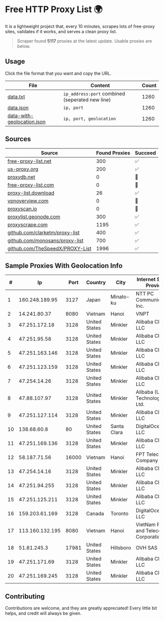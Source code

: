 
# Free HTTP Proxy List 🌍

It is a lightweight project that, every 10 minutes, scrapes lots of free-proxy sites, validates if it works, and serves a clean proxy list.


> Scraper found **5117** proxies at the latest update. Usable proxies are below.

## Usage

Click the file format that you want and copy the URL.


|File|Content|Count|
|----|-------|-----|
|[data.txt](https://raw.githubusercontent.com/themiralay/Proxy-List-World/master/data.txt)|`ip_address:port` combined (seperated new line)|1260|
|[data.json](https://raw.githubusercontent.com/themiralay/Proxy-List-World/master/data.json)|`ip, port`|1260|
|[data-with-geolocation.json](https://raw.githubusercontent.com/themiralay/Proxy-List-World/master/data-with-geolocation.json)|`ip, port, geolocation`|1260|

## Sources

|Source|Found Proxies|Succeed|
|------|-------------|-------|
|[free-proxy-list.net](https://free-proxy-list.net)|300|✅|
|[us-proxy.org](https://www.us-proxy.org)|200|✅|
|[proxydb.net](http://proxydb.net)|0|🚫|
|[free-proxy-list.com](https://free-proxy-list.com/?page=&port=&type%5B%5D=http&type%5B%5D=https&up_time=0&search=Search)|0|🚫|
|[proxy-list.download](https://www.proxy-list.download/HTTP)|26|✅|
|[vpnoverview.com](https://vpnoverview.com/privacy/anonymous-browsing/free-proxy-servers)|0|🚫|
|[proxyscan.io](https://www.proxyscan.io)|0|🚫|
|[proxylist.geonode.com](https://proxylist.geonode.com/api/proxy-list?limit=300&page=1&sort_by=lastChecked&sort_type=desc&protocols=http,https)|300|✅|
|[proxyscrape.com](https://api.proxyscrape.com/v2/?request=displayproxies&protocol=http&timeout=10000&country=all&ssl=all&anonymity=all)|1195|✅|
|[github.com/clarketm/proxy-list](https://raw.githubusercontent.com/clarketm/proxy-list/master/proxy-list-raw.txt)|400|✅|
|[github.com/monosans/proxy-list](https://raw.githubusercontent.com/monosans/proxy-list/main/proxies/http.txt)|700|✅|
|[github.com/TheSpeedX/PROXY-List](https://raw.githubusercontent.com/TheSpeedX/PROXY-List/master/http.txt)|1996|✅|


## Sample Proxies With Geolocation Info

|#|Ip|Port|Country|City|Internet Service Provider|
|-|--|----|-------|----|-------------------------|
|1|160.248.189.95|3127|Japan|Minato-ku|NTT PC Communications, Inc.|
|2|14.241.80.37|8080|Vietnam|Hanoi|VNPT|
|3|47.251.172.18|3128|United States|Minkler|Alibaba Cloud LLC|
|4|47.251.95.58|3128|United States|Minkler|Alibaba Cloud LLC|
|5|47.251.163.146|3128|United States|Minkler|Alibaba Cloud LLC|
|6|47.251.123.159|3128|United States|Minkler|Alibaba Cloud LLC|
|7|47.254.14.26|3128|United States|Minkler|Alibaba Cloud LLC|
|8|47.88.107.97|3128|United States|Minkler|Alibaba (US) Technology Co., Ltd.|
|9|47.251.127.114|3128|United States|Minkler|Alibaba Cloud LLC|
|10|138.68.60.8|80|United States|Santa Clara|DigitalOcean, LLC|
|11|47.251.169.136|3128|United States|Minkler|Alibaba Cloud LLC|
|12|58.187.71.56|16000|Vietnam|Hanoi|FPT Telecom Company|
|13|47.254.14.16|3128|United States|Minkler|Alibaba Cloud LLC|
|14|47.251.94.255|3128|United States|Minkler|Alibaba Cloud LLC|
|15|47.251.125.211|3128|United States|Minkler|Alibaba Cloud LLC|
|16|159.203.61.169|3128|Canada|Toronto|DigitalOcean, LLC|
|17|113.160.132.195|8080|Vietnam|Hanoi|VietNam Post and Telecom Corporation|
|18|51.81.245.3|17981|United States|Hillsboro|OVH SAS|
|19|47.251.171.69|3128|United States|Minkler|Alibaba Cloud LLC|
|20|47.251.169.245|3128|United States|Minkler|Alibaba Cloud LLC|



## Contributing

Contributions are welcome, and they are greatly appreciated! Every
little bit helps, and credit will always be given.


